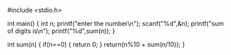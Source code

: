 #include <stdio.h>

int main()
{
    int n;
    printf("enter the number\n");
    scanf("%d",&n);
    printf("sum of digits is\n");
    printf("%d",sum(n));
}

int sum(n)
{
    if(n==0)
    {
        return 0;
    }
    return(n%10 + sum(n/10));
}
